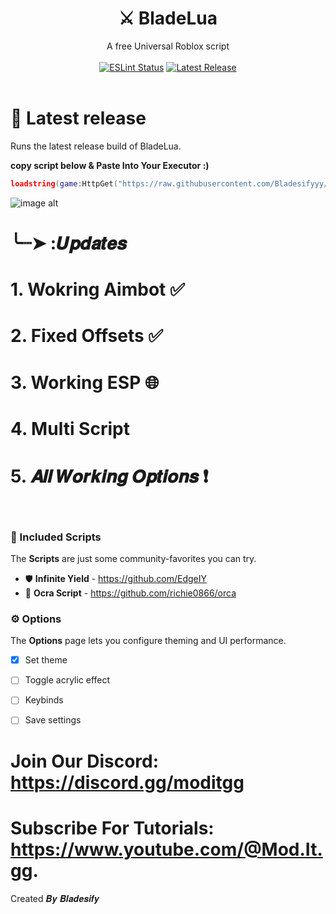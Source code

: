 <h1 align="center">⚔️ BladeLua</h1>
<div align="center">A free Universal Roblox script</div>
<br>
<div align="center">
	<a href="https://github.com/Bladesifyyy"><img src="https://github.com/richie0866/orca/actions/workflows/eslint.yaml/badge.svg" alt="ESLint Status" /></a>
	<a href="https://github.com/Bladesifyyy/BladeLua.main/blob/Updates/BladeLuaV1"><img src="https://img.shields.io/github/v/release/richie0866/orca?include_prereleases" alt="Latest Release" /></a>
</div>
<div>&nbsp;</div>

# 📌 Latest release
Runs the latest release build of BladeLua.

__copy script below & Paste Into Your Executor :)__
 ```lua
loadstring(game:HttpGet("https://raw.githubusercontent.com/Bladesifyyy/BladeLua.main/Updates/BladeLuaV1", true))() 
```
![image alt](https://cdn.discordapp.com/attachments/1163899444606009345/1265398030442565663/IMG_0883_1.png?ex=66a15d40&is=66a00bc0&hm=fa4de30540af783a286dac99784eef4be40403e156840d72f0b5b79b828b9d31&)

# ╰┈➤   :𝑼𝒑𝒅𝒂𝒕𝒆𝒔
# 1. Wokring Aimbot ✅
# 2. Fixed Offsets ✅
# 3. Working ESP 🌐
# 4. Multi Script
# 5. 𝑨𝒍𝒍 𝑾𝒐𝒓𝒌𝒊𝒏𝒈 𝑶𝒑𝒕𝒊𝒐𝒏𝒔 ❗
&nbsp;

### :newspaper: Included Scripts

The **Scripts** are just some community-favorites you can try.

- :shield: **Infinite Yield** - https://github.com/EdgeIY
- 🐋 **Ocra Script** - https://github.com/richie0866/orca
### :gear: Options

The **Options** page lets you configure theming and UI performance.

 - [x] Set theme
 - [ ] Toggle acrylic effect
 - [ ] Keybinds
 - [ ] Save settings


# Join Our Discord: https://discord.gg/moditgg
# Subscribe For Tutorials: https://www.youtube.com/@Mod.It.gg.

Created 𝑩𝒚 𝑩𝒍𝒂𝒅𝒆𝒔𝒊𝒇𝒚
